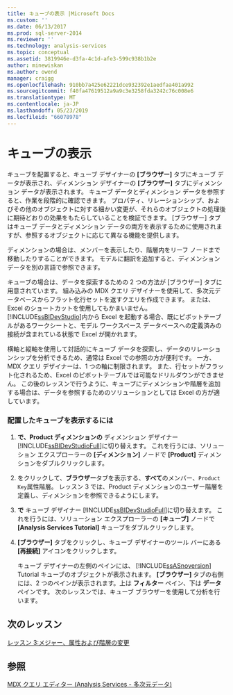 ```yaml
---
title: キューブの表示 |Microsoft Docs
ms.custom: ''
ms.date: 06/13/2017
ms.prod: sql-server-2014
ms.reviewer: ''
ms.technology: analysis-services
ms.topic: conceptual
ms.assetid: 3819946e-d3fa-4c1d-afe3-599c938b1b2e
author: minewiskan
ms.author: owend
manager: craigg
ms.openlocfilehash: 910bb7a425e62221dce932392e1aedfaa401a992
ms.sourcegitcommit: f40fa47619512a9a9c3e3258fda3242c76c008e6
ms.translationtype: MT
ms.contentlocale: ja-JP
ms.lasthandoff: 05/23/2019
ms.locfileid: "66078978"
---
```

# <a name="browsing-the-cube"></a>キューブの表示
  キューブを配置すると、キューブ デザイナーの **[ブラウザー]** タブにキューブ データが表示され、ディメンション デザイナーの **[ブラウザー]** タブにディメンション データが表示されます。 キューブ データとディメンション データを参照すると、作業を段階的に確認できます。 プロパティ、リレーションシップ、およびその他のオブジェクトに対する細かい変更が、それらのオブジェクトの処理後に期待どおりの効果をもたらしていることを検証できます。 [ブラウザー] タブはキューブ データとディメンション データの両方を表示するために使用されますが、参照するオブジェクトに応じて異なる機能を提供します。  
  
 ディメンションの場合は、メンバーを表示したり、階層内をリーフ ノードまで移動したりすることができます。 モデルに翻訳を追加すると、ディメンション データを別の言語で参照できます。  
  
 キューブの場合は、データを探索するための 2 つの方法が [ブラウザー] タブに用意されています。 組み込みの MDX クエリ デザイナーを使用して、多次元データベースからフラット化行セットを返すクエリを作成できます。 または、Excel のショートカットを使用してもかまいません。 [!INCLUDE[ssBIDevStudio](../includes/ssbidevstudio-md.md)]内から Excel を起動する場合、既にピボットテーブルがあるワークシートと、モデル ワークスペース データベースへの定義済みの接続が含まれている状態で Excel が開かれます。  
  
 横軸と縦軸を使用して対話的にキューブ データを探索し、データのリレーションシップを分析できるため、通常は Excel での参照の方が便利です。 一方、MDX クエリ デザイナーは、1 つの軸に制限されます。 また、行セットがフラット化されるため、Excel のピボットテーブルでは可能なドリルダウンができません。 この後のレッスンで行うように、キューブにディメンションや階層を追加する場合は、データを参照するためのソリューションとしては Excel の方が適しています。  
  
### <a name="to-browse-the-deployed-cube"></a>配置したキューブを表示するには  
  
1.  **で、Product ディメンションの** ディメンション デザイナー [!INCLUDE[ssBIDevStudioFull](../includes/ssbidevstudiofull-md.md)]に切り替えます。 これを行うには、ソリューション エクスプローラーの **[ディメンション]** ノードで **[Product]** ディメンションをダブルクリックします。  
  
2.  をクリックして、**ブラウザー**タブを表示する、**すべて**のメンバー、`Product Key`属性階層。 レッスン 3 では、Product ディメンションのユーザー階層を定義し、ディメンションを参照できるようにします。  
  
3.  **で** キューブ デザイナー [!INCLUDE[ssBIDevStudioFull](../includes/ssbidevstudiofull-md.md)]に切り替えます。 これを行うには、ソリューション エクスプローラーの **[キューブ]** ノードで **[Analysis Services Tutorial]** キューブをダブルクリックします。  
  
4.  **[ブラウザー]** タブをクリックし、キューブ デザイナーのツール バーにある **[再接続]** アイコンをクリックします。  
  
     キューブ デザイナーの左側のペインには、 [!INCLUDE[ssASnoversion](../includes/ssasnoversion-md.md)] Tutorial キューブのオブジェクトが表示されます。 **[ブラウザー]** タブの右側には、2 つのペインが表示されます。上は **フィルター** ペイン、下は **データ** ペインです。 次のレッスンでは、キューブ ブラウザーを使用して分析を行います。  
  
## <a name="next-lesson"></a>次のレッスン  
 [レッスン 3:メジャー、属性および階層の変更](lesson-3-modifying-measures-attributes-and-hierarchies.md)  
  
## <a name="see-also"></a>参照  
 [MDX クエリ エディター &#40;Analysis Services - 多次元データ&#41;](mdx-query-editor-analysis-services-multidimensional-data.md)  
  
  
